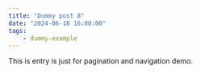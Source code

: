 ```yaml
---
title: "Dummy post 8"
date: "2024-06-18 16:00:00"
tags:
    - dummy-example
---
```


This is entry is just for pagination and navigation demo.